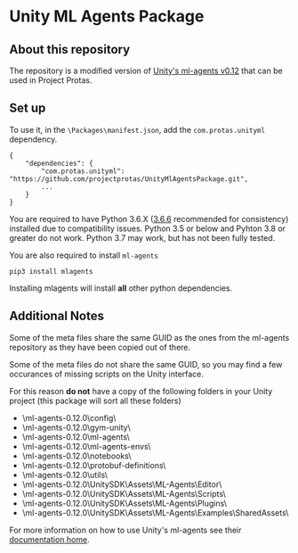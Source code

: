 # Unity ML Agents Package #

## About this repository ##

The repository is a modified version of [Unity's ml-agents v0.12](https://github.com/Unity-Technologies/ml-agents/releases/tag/0.12.0) that can be used in Project Protas.

## Set up ##

To use it, in the `\Packages\manifest.json`, add the `com.protas.unityml` dependency.

    {
        "dependencies": {
            "com.protas.unityml": "https://github.com/projectprotas/UnityMlAgentsPackage.git",
            ...
        }
    }

You are required to have Python 3.6.X ([3.6.6](https://www.python.org/downloads/release/python-366/) recommended for consistency) installed due to compatibility issues. Python 3.5 or below and Pyhton 3.8 or greater do not work. Python 3.7 may work, but has not been fully tested.

You are also required to install `ml-agents`

    pip3 install mlagents

Installing mlagents will install **all** other python dependencies.

## Additional Notes ##

Some of the meta files share the same GUID as the ones from the ml-agents repository as they have been copied out of there.

Some of the meta files do not share the same GUID, so you may find a few occurances of missing scripts on the Unity interface.

For this reason **do not** have a copy of the following folders in your Unity project (this package will sort all these folders)

* \ml-agents-0.12.0\config\
* \ml-agents-0.12.0\gym-unity\
* \ml-agents-0.12.0\ml-agents\
* \ml-agents-0.12.0\ml-agents-envs\
* \ml-agents-0.12.0\notebooks\
* \ml-agents-0.12.0\protobuf-definitions\
* \ml-agents-0.12.0\utils\
* \ml-agents-0.12.0\UnitySDK\Assets\ML-Agents\Editor\
* \ml-agents-0.12.0\UnitySDK\Assets\ML-Agents\Scripts\
* \ml-agents-0.12.0\UnitySDK\Assets\ML-Agents\Plugins\
* \ml-agents-0.12.0\UnitySDK\Assets\ML-Agents\Examples\SharedAssets\

For more information on how to use Unity's ml-agents see their [documentation home](https://github.com/Unity-Technologies/ml-agents/blob/master/docs/Readme.md).
